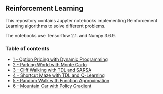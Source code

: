 ## Reinforcement Learning

This repository contains Jupyter notebooks implementing Reinforcement Learning algorithms to solve different problems. 

The notebooks use Tensorflow 2.1. and Numpy 3.6.9. 

### Table of contents

* [1 - Option Pricing with Dynamic Programming]()
* [2 - Parking World with Monte Carlo](https://github.com/bmarroc/reinforcement-learning/tree/main/2)
* [3 - Cliff Walking with TDL and SARSA](https://github.com/bmarroc/reinforcement-learning/blob/main/3/3.ipynb)
* [4 - Shortcut Maze with TDL and Q-Learning]()
* [5 - Random Walk with Function Approximation]()
* [6 - Mountain Car with Policy Gradient]()
